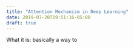 ```yaml
---
title: "Attention Mechanism in Deep Learning"
date: 2019-07-20T19:51:16-05:00
draft: true
---
```


What it is: basically a way to 